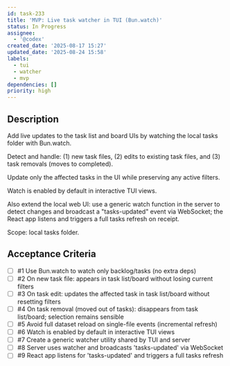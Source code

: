 ```yaml
---
id: task-233
title: 'MVP: Live task watcher in TUI (Bun.watch)'
status: In Progress
assignee:
  - '@codex'
created_date: '2025-08-17 15:27'
updated_date: '2025-08-24 15:58'
labels:
  - tui
  - watcher
  - mvp
dependencies: []
priority: high
---
```


## Description

Add live updates to the task list and board UIs by watching the local tasks folder with Bun.watch.

Detect and handle: (1) new task files, (2) edits to existing task files, and (3) task removals (moves to completed).

Update only the affected tasks in the UI while preserving any active filters.

Watch is enabled by default in interactive TUI views.

Also extend the local web UI: use a generic watch function in the server to detect changes and broadcast a "tasks-updated" event via WebSocket; the React app listens and triggers a full tasks refresh on receipt.

Scope: local tasks folder.

## Acceptance Criteria
<!-- AC:BEGIN -->
- [ ] #1 Use Bun.watch to watch only backlog/tasks (no extra deps)
- [ ] #2 On new task file: appears in task list/board without losing current filters
- [ ] #3 On task edit: updates the affected task in task list/board without resetting filters
- [ ] #4 On task removal (moved out of tasks): disappears from task list/board; selection remains sensible
- [ ] #5 Avoid full dataset reload on single-file events (incremental refresh)
- [ ] #6 Watch is enabled by default in interactive TUI views
- [ ] #7 Create a generic watcher utility shared by TUI and server
- [ ] #8 Server uses watcher and broadcasts 'tasks-updated' via WebSocket
- [ ] #9 React app listens for 'tasks-updated' and triggers a full tasks refresh
<!-- AC:END -->
